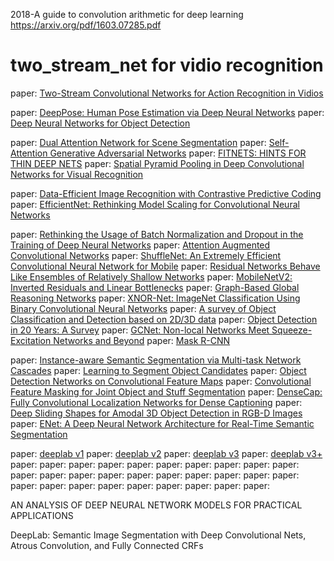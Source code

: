 2018-A guide to convolution arithmetic for deep learning
https://arxiv.org/pdf/1603.07285.pdf


# two_stream_net for vidio recognition
paper: [Two-Stream Convolutional Networks for Action Recognition in Vidios](https://papers.nips.cc/paper/5353-two-stream-convolutional-networks-for-action-recognition-in-videos.pdf)




paper: [DeepPose: Human Pose Estimation via Deep Neural Networks](https://static.googleusercontent.com/media/research.google.com/zh-CN//pubs/archive/42237.pdf)
paper: [Deep Neural Networks for Object Detection](https://papers.nips.cc/paper/5207-deep-neural-networks-for-object-detection.pdf)

paper: [Dual Attention Network for Scene Segmentation](https://arxiv.org/pdf/1809.02983.pdf)
paper: [Self-Attention Generative Adversarial Networks](https://arxiv.org/pdf/1805.08318.pdf)
paper: [FITNETS: HINTS FOR THIN DEEP NETS](https://arxiv.org/pdf/1412.6550.pdf)
paper: [Spatial Pyramid Pooling in Deep Convolutional Networks for Visual Recognition](https://arxiv.org/pdf/1406.4729.pdf)

paper: [Data-Efficient Image Recognition with Contrastive Predictive Coding](https://arxiv.org/pdf/1905.09272.pdf)
paper: [EfficientNet: Rethinking Model Scaling for Convolutional Neural Networks](https://arxiv.org/pdf/1905.11946v1.pdf)

paper: [Rethinking the Usage of Batch Normalization and Dropout in the Training of Deep Neural Networks](https://arxiv.org/pdf/1905.05928.pdf)
paper: [Attention Augmented Convolutional Networks](https://arxiv.org/pdf/1904.09925.pdf)
paper: [ShuffleNet: An Extremely Efficient Convolutional Neural Network for Mobile](https://arxiv.org/pdf/1707.01083.pdf)
paper: [Residual Networks Behave Like Ensembles of Relatively Shallow Networks](https://arxiv.org/pdf/1605.06431.pdf)
paper: [MobileNetV2: Inverted Residuals and Linear Bottlenecks](https://arxiv.org/pdf/1801.04381.pdf)
paper: [Graph-Based Global Reasoning Networks](https://arxiv.org/pdf/1811.12814.pdf)
paper: [XNOR-Net: ImageNet Classification Using Binary Convolutional Neural Networks](https://arxiv.org/pdf/1603.05279.pdf)
paper: [A survey of Object Classification and Detection based on 2D/3D data](https://arxiv.org/pdf/1905.12683v1)
paper: [Object Detection in 20 Years: A Survey](https://arxiv.org/pdf/1905.05055.pdf)
paper: [GCNet: Non-local Networks Meet Squeeze-Excitation Networks and Beyond](https://arxiv.org/pdf/1904.11492.pdf)
paper: [Mask R-CNN](https://arxiv.org/pdf/1703.06870v3)


paper: [Instance-aware Semantic Segmentation via Multi-task Network Cascades](http://xxx.itp.ac.cn/pdf/1512.04412)
paper: [Learning to Segment Object Candidates](http://xxx.itp.ac.cn/pdf/1506.06204v2)
paper: [Object Detection Networks on Convolutional Feature Maps](http://xxx.itp.ac.cn/pdf/1504.06066v2)
paper: [Convolutional Feature Masking for Joint Object and Stuff Segmentation](http://xxx.itp.ac.cn/pdf/1412.1283v4)
paper: [DenseCap: Fully Convolutional Localization Networks for Dense Captioning](http://www.micc.unifi.it/bagdanov/pdfs/densecap.pdf)
paper: [Deep Sliding Shapes for Amodal 3D Object Detection in RGB-D Images](http://dss.cs.princeton.edu/paper.pdf)
paper: [ENet: A Deep Neural Network Architecture for Real-Time Semantic Segmentation](http://xxx.itp.ac.cn/pdf/1606.02147v1)

paper: [deeplab v1](http://xxx.itp.ac.cn/pdf/1412.7062v3.pdf)
paper: [deeplab v2](http://xxx.itp.ac.cn/pdf/1606.00915v2)
paper: [deeplab v3](http://xxx.itp.ac.cn/pdf/1706.05587v3)
paper: [deeplab v3+](http://xxx.itp.ac.cn/pdf/1802.02611v3)
paper: []()
paper: []()
paper: []()
paper: []()
paper: []()
paper: []()
paper: []()
paper: []()
paper: []()
paper: []()
paper: []()
paper: []()
paper: []()
paper: []()
paper: []()
paper: []()
paper: []()
paper: []()
paper: []()
paper: []()
paper: []()
paper: []()
paper: []()
paper: []()
paper: []()
paper: []()
paper: []()
paper: []()
paper: []()


AN ANALYSIS OF DEEP NEURAL NETWORK MODELS FOR PRACTICAL APPLICATIONS


DeepLab: Semantic Image Segmentation with Deep Convolutional Nets, Atrous Convolution, and Fully Connected CRFs